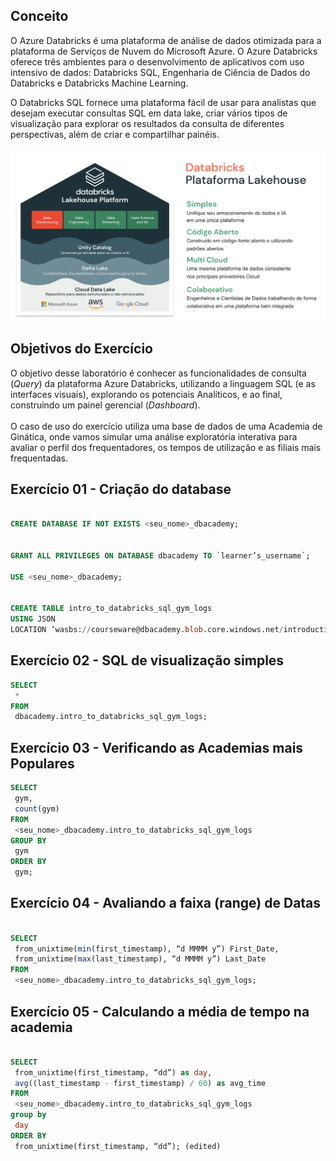 ## Conceito

O Azure Databricks é uma plataforma de análise de dados otimizada para a plataforma de Serviços de Nuvem do Microsoft Azure. O Azure Databricks oferece três ambientes para o desenvolvimento de aplicativos com uso intensivo de dados: Databricks SQL, Engenharia de Ciência de Dados do Databricks e Databricks Machine Learning. </br>

O Databricks SQL fornece uma plataforma fácil de usar para analistas que desejam executar consultas SQL em data lake, criar vários tipos de visualização para explorar os resultados da consulta de diferentes perspectivas, além de criar e compartilhar painéis. </br>

<img src="https://raw.githubusercontent.com/Databricks-BR/labs/main/images/databricks_sql.png" width="700px">

## Objetivos do Exercício

O objetivo desse laboratório é conhecer as funcionalidades de consulta (_Query_) da plataforma Azure Databricks, utilizando a linguagem SQL (e as interfaces visuais), explorando os potenciais Analíticos, e ao final, construindo um painel gerencial (_Dashboard_). </br>
</br>
O caso de uso do exercício utiliza uma base de dados de uma Academia de Ginática, onde vamos simular uma análise exploratória interativa para avaliar o perfil dos frequentadores, os tempos de utilização e as filiais mais frequentadas.

## Exercício 01 - Criação do database

``` sql

CREATE DATABASE IF NOT EXISTS <seu_nome>_dbacademy;


GRANT ALL PRIVILEGES ON DATABASE dbacademy TO `learner’s_username`;

USE <seu_nome>_dbacademy;


CREATE TABLE intro_to_databricks_sql_gym_logs
USING JSON
LOCATION ‘wasbs://courseware@dbacademy.blob.core.windows.net/introduction-to-databricks-sql/v01/gym-logs’;

```

## Exercício 02 - SQL de visualização simples

``` sql
SELECT
 *
FROM
 dbacademy.intro_to_databricks_sql_gym_logs;
``` 

 ## Exercício 03 - Verificando as Academias mais Populares
 
``` sql
SELECT
 gym,
 count(gym)
FROM
 <seu_nome>_dbacademy.intro_to_databricks_sql_gym_logs
GROUP BY
 gym
ORDER BY
 gym;
``` 
## Exercício 04 - Avaliando a faixa (range) de Datas 

``` sql

SELECT
 from_unixtime(min(first_timestamp), “d MMMM y”) First_Date,
 from_unixtime(max(last_timestamp), “d MMMM y”) Last_Date
FROM
 <seu_nome>_dbacademy.intro_to_databricks_sql_gym_logs;
``` 

## Exercício 05 - Calculando a média de tempo na academia

``` sql

SELECT
 from_unixtime(first_timestamp, “dd”) as day,
 avg((last_timestamp - first_timestamp) / 60) as avg_time
FROM
 <seu_nome>_dbacademy.intro_to_databricks_sql_gym_logs
group by
 day
ORDER BY
 from_unixtime(first_timestamp, “dd”); (edited) 
```  
